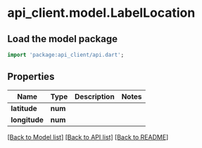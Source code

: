 # api_client.model.LabelLocation

## Load the model package
```dart
import 'package:api_client/api.dart';
```

## Properties
Name | Type | Description | Notes
------------ | ------------- | ------------- | -------------
**latitude** | **num** |  | 
**longitude** | **num** |  | 

[[Back to Model list]](../README.md#documentation-for-models) [[Back to API list]](../README.md#documentation-for-api-endpoints) [[Back to README]](../README.md)


